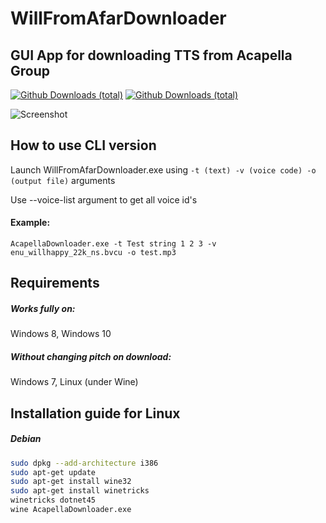 # WillFromAfarDownloader
## GUI App for downloading TTS from Acapella Group
[![Github Downloads (total)](https://img.shields.io/github/downloads/weespin/WillFromAfarDownloader/total.svg)](https://github.com/weespin/WillFromAfarDownloader) [![Github Downloads (total)](https://ci.appveyor.com/api/projects/status/github/weespin/WillFromAfarDownloader?branch=master&svg=true)](https://ci.appveyor.com/project/weespin26279/willfromafardownloader)   

![Screenshot](https://yiff.nullcoreproject.net/i/45006d99.png)
## How to use CLI version
Launch WillFromAfarDownloader.exe using ```-t (text) -v (voice code) -o (output file)``` arguments

Use --voice-list argument to get all voice id's
#### Example: 
```
AcapellaDownloader.exe -t Test string 1 2 3 -v enu_willhappy_22k_ns.bvcu -o test.mp3
```
## Requirements
##### Works fully on:
Windows 8, Windows 10
##### Without changing pitch on download:
Windows 7, Linux (under Wine) 

## Installation guide for Linux

##### Debian 
```bash
sudo dpkg --add-architecture i386
sudo apt-get update
sudo apt-get install wine32
sudo apt-get install winetricks
winetricks dotnet45
wine AcapellaDownloader.exe 
```

